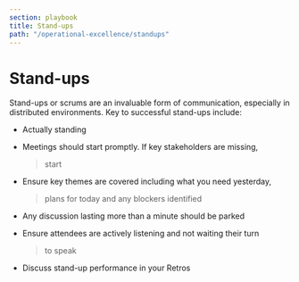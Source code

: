 ```yaml
---
section: playbook
title: Stand-ups
path: "/operational-excellence/standups"
---
```


# Stand-ups

Stand-ups or scrums are an invaluable form of communication, especially
in distributed environments. Key to successful stand-ups include:

- Actually standing

- Meetings should start promptly. If key stakeholders are missing,

  > start

- Ensure key themes are covered including what you need yesterday,

  > plans for today and any blockers identified

- Any discussion lasting more than a minute should be parked

- Ensure attendees are actively listening and not waiting their turn

  > to speak

- Discuss stand-up performance in your Retros
